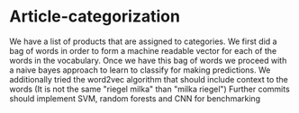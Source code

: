 # Article-categorization

We have a list of products that are assigned to categories. We first did a bag of words in order to form a machine readable vector for each of the words in the vocabulary. Once we have this bag of words we proceed with a naive bayes approach to learn to classify for making predictions.
We additionally tried the word2vec algorithm that should include context to the words (It is not the same "riegel milka" than "milka riegel")
Further commits should implement SVM, random forests and CNN for benchmarking
